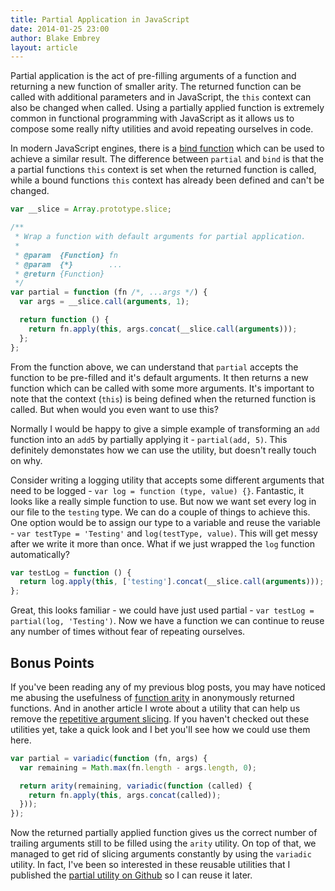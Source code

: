 ```yaml
---
title: Partial Application in JavaScript
date: 2014-01-25 23:00
author: Blake Embrey
layout: article
---
```


Partial application is the act of pre-filling arguments of a function and returning a new function of smaller arity. The returned function can be called with additional parameters and in JavaScript, the `this` context can also be changed when called. Using a partially applied function is extremely common in functional programming with JavaScript as it allows us to compose some really nifty utilities and avoid repeating ourselves in code.

In modern JavaScript engines, there is a [bind function](https://developer.mozilla.org/en-US/docs/Web/JavaScript/Reference/Global_Objects/Function/bind) which can be used to achieve a similar result. The difference between `partial` and `bind` is that the a partial functions `this` context is set when the returned function is called, while a bound functions `this` context has already been defined and can't be changed.

```javascript
var __slice = Array.prototype.slice;

/**
 * Wrap a function with default arguments for partial application.
 *
 * @param  {Function} fn
 * @param  {*}        ...
 * @return {Function}
 */
var partial = function (fn /*, ...args */) {
  var args = __slice.call(arguments, 1);

  return function () {
    return fn.apply(this, args.concat(__slice.call(arguments)));
  };
};
```

From the function above, we can understand that `partial` accepts the function to be pre-filled and it's default arguments. It then returns a new function which can be called with some more arguments. It's important to note that the context (`this`) is being defined when the returned function is called. But when would you even want to use this?

Normally I would be happy to give a simple example of transforming an `add` function into an `add5` by partially applying it - `partial(add, 5)`. This definitely demonstates how we can use the utility, but doesn't really touch on why.

Consider writing a logging utility that accepts some different arguments that need to be logged - `var log = function (type, value) {}`. Fantastic, it looks like a really simple function to use. But now we want set every log in our file to the `testing` type. We can do a couple of things to achieve this. One option would be to assign our type to a variable and reuse the variable  - `var testType = 'Testing'` and `log(testType, value)`. This will get messy after we write it more than once. What if we just wrapped the `log` function automatically?

```javascript
var testLog = function () {
  return log.apply(this, ['testing'].concat(__slice.call(arguments)));
};
```

Great, this looks familiar - we could have just used partial - `var testLog = partial(log, 'Testing')`. Now we have a function we can continue to reuse any number of times without fear of repeating ourselves.

## Bonus Points

If you've been reading any of my previous blog posts, you may have noticed me abusing the usefulness of [function arity](http://blakeembrey.com/articles/forcing-function-arity-in-javascript/) in anonymously returned functions. And in another article I wrote about a utility that can help us remove the [repetitive argument slicing](http://blakeembrey.com/articles/javascript-variadic-function/). If you haven't checked out these utilities yet, take a quick look and I bet you'll see how we could use them here.

```javascript
var partial = variadic(function (fn, args) {
  var remaining = Math.max(fn.length - args.length, 0);

  return arity(remaining, variadic(function (called) {
    return fn.apply(this, args.concat(called));
  }));
});
```

Now the returned partially applied function gives us the correct number of trailing arguments still to be filled using the `arity` utility. On top of that, we managed to get rid of slicing arguments constantly by using the `variadic` utility. In fact, I've been so interested in these reusable utilities that I published the [partial utility on Github](https://github.com/blakeembrey/partial) so I can reuse it later.
